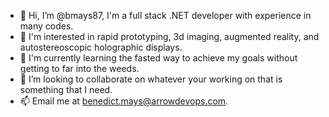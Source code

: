 - 👋 Hi, I’m @bmays87, I'm a full stack .NET developer with experience in many codes.
- 👀 I'm interested in rapid prototyping, 3d imaging, augmented reality, and autostereoscopic holographic displays.
- 🌱 I'm currently learning the fasted way to achieve my goals without getting to far into the weeds.
- 💞️ I’m looking to collaborate on whatever your working on that is something that I need.
- 📫 Email me at benedict.mays@arrowdevops.com.  

<!---
bmays87/bmays87 is a ✨ special ✨ repository because its `README.md` (this file) appears on your GitHub profile.
You can click the Preview link to take a look at your changes.
--->
